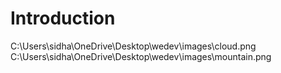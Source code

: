 # Introduction
C:\Users\sidha\OneDrive\Desktop\wedev\images\cloud.png
C:\Users\sidha\OneDrive\Desktop\wedev\images\mountain.png

